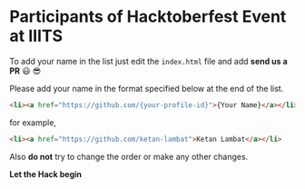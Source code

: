 # Participants of Hacktoberfest Event at IIITS

To add your name in the list just edit the `index.html` file and add **send us a PR** :smiley: :sunglasses:

Please add your name in the format specified below at the end of the list.

```html
<li><a href="https://github.com/{your-profile-id}">{Your Name}</a></li>
```
for example,

```html
<li><a href="https://github.com/ketan-lambat">Ketan Lambat</a></li>
```

Also **do not** try to change the order or make any other changes.

**Let the Hack begin**
